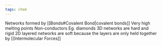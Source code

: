 ```yaml
---
tags: chem
---
```

Networks formed by [[Bonds#Covalent Bond|covalent bonds]]
Very high melting points
Non-conductors
Eg. diamonds
3D networks are hard and rigid
2D layered networks are soft because the layers are only held together by [[Intermolecular Forces]]